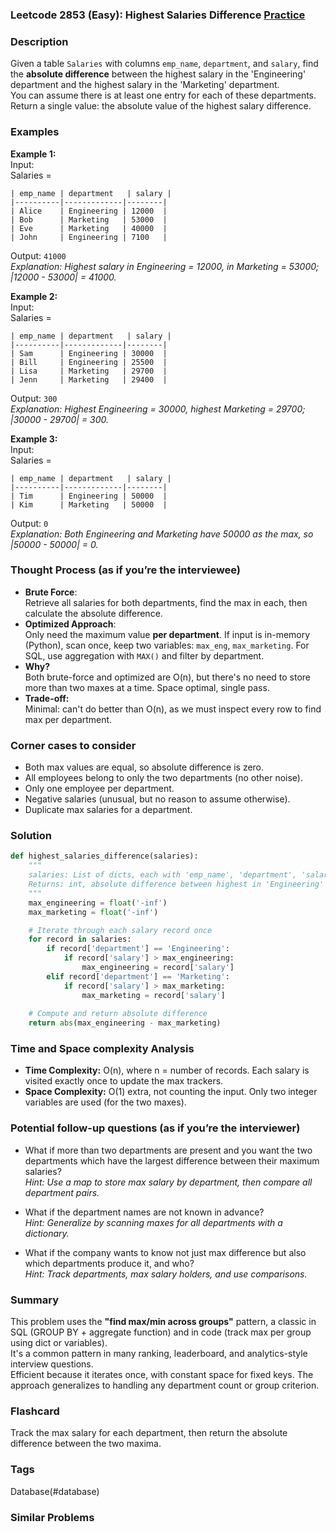 ### Leetcode 2853 (Easy): Highest Salaries Difference [Practice](https://leetcode.com/problems/highest-salaries-difference)

### Description  
Given a table `Salaries` with columns `emp_name`, `department`, and `salary`, find the **absolute difference** between the highest salary in the 'Engineering' department and the highest salary in the 'Marketing' department.  
You can assume there is at least one entry for each of these departments.  
Return a single value: the absolute value of the highest salary difference.

### Examples  

**Example 1:**  
Input:  
Salaries =  
```
| emp_name | department   | salary |
|----------|-------------|--------|
| Alice    | Engineering | 12000  |
| Bob      | Marketing   | 53000  |
| Eve      | Marketing   | 40000  |
| John     | Engineering | 7100   |
```
Output: `41000`  
*Explanation: Highest salary in Engineering = 12000, in Marketing = 53000; |12000 - 53000| = 41000.*

**Example 2:**  
Input:  
Salaries =  
```
| emp_name | department   | salary |
|----------|-------------|--------|
| Sam      | Engineering | 30000  |
| Bill     | Engineering | 25500  |
| Lisa     | Marketing   | 29700  |
| Jenn     | Marketing   | 29400  |
```
Output: `300`  
*Explanation: Highest Engineering = 30000, highest Marketing = 29700; |30000 - 29700| = 300.*

**Example 3:**  
Input:  
Salaries =  
```
| emp_name | department   | salary |
|----------|-------------|--------|
| Tim      | Engineering | 50000  |
| Kim      | Marketing   | 50000  |
```
Output: `0`  
*Explanation: Both Engineering and Marketing have 50000 as the max, so |50000 - 50000| = 0.*

### Thought Process (as if you’re the interviewee)  
- **Brute Force**:  
  Retrieve all salaries for both departments, find the max in each, then calculate the absolute difference.  
- **Optimized Approach**:  
  Only need the maximum value **per department**. If input is in-memory (Python), scan once, keep two variables: `max_eng`, `max_marketing`. For SQL, use aggregation with `MAX()` and filter by department.  
- **Why?**  
  Both brute-force and optimized are O(n), but there's no need to store more than two maxes at a time. Space optimal, single pass.
- **Trade-off:**  
  Minimal: can't do better than O(n), as we must inspect every row to find max per department.

### Corner cases to consider  
- Both max values are equal, so absolute difference is zero.
- All employees belong to only the two departments (no other noise).
- Only one employee per department.
- Negative salaries (unusual, but no reason to assume otherwise).
- Duplicate max salaries for a department.

### Solution

```python
def highest_salaries_difference(salaries):
    """
    salaries: List of dicts, each with 'emp_name', 'department', 'salary'
    Returns: int, absolute difference between highest in 'Engineering' and 'Marketing'
    """
    max_engineering = float('-inf')
    max_marketing = float('-inf')

    # Iterate through each salary record once
    for record in salaries:
        if record['department'] == 'Engineering':
            if record['salary'] > max_engineering:
                max_engineering = record['salary']
        elif record['department'] == 'Marketing':
            if record['salary'] > max_marketing:
                max_marketing = record['salary']
    
    # Compute and return absolute difference
    return abs(max_engineering - max_marketing)
```

### Time and Space complexity Analysis  

- **Time Complexity:** O(n), where n = number of records. Each salary is visited exactly once to update the max trackers.
- **Space Complexity:** O(1) extra, not counting the input. Only two integer variables are used (for the two maxes).

### Potential follow-up questions (as if you’re the interviewer)  

- What if more than two departments are present and you want the two departments which have the largest difference between their maximum salaries?  
  *Hint: Use a map to store max salary by department, then compare all department pairs.*

- What if the department names are not known in advance?  
  *Hint: Generalize by scanning maxes for all departments with a dictionary.*

- What if the company wants to know not just max difference but also which departments produce it, and who?  
  *Hint: Track departments, max salary holders, and use comparisons.*

### Summary
This problem uses the **"find max/min across groups"** pattern, a classic in SQL (GROUP BY + aggregate function) and in code (track max per group using dict or variables).  
It's a common pattern in many ranking, leaderboard, and analytics-style interview questions.  
Efficient because it iterates once, with constant space for fixed keys. The approach generalizes to handling any department count or group criterion.


### Flashcard
Track the max salary for each department, then return the absolute difference between the two maxima.

### Tags
Database(#database)

### Similar Problems
